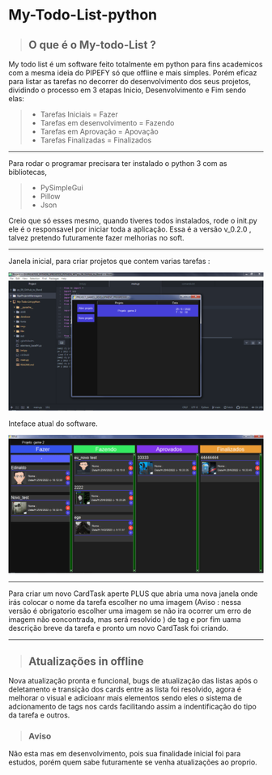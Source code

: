 # My-Todo-List-python

> ## O que é o My-todo-List ?
My todo list é um software feito totalmente em python para fins academicos com a mesma ideia do PIPEFY só que offline e mais simples.
Porém eficaz para listar as tarefas no decorrer do desenvolvimento dos seus projetos, dividindo o processo em 3 etapas Inicio, Desenvolvimento e Fim sendo elas:


> - Tarefas Iniciais             = Fazer 
> - Tarefas em desenvolvimento   = Fazendo 
> - Tarefas em Aprovação         = Apovação 
> - Tarefas Finalizadas          = Finalizados

---------------------------------------------------------
Para rodar o programar precisara ter instalado o python 3 com as bibliotecas,

> - PySimpleGui
> - Pillow
> - Json

Creio que só esses mesmo, quando tiveres todos instalados, rode o init.py ele é o responsavel por iniciar toda a aplicação.
Essa é a versão v_0.2.0 , talvez pretendo futuramente fazer melhorias no soft.

---------------------------------------------------------------------------------
Janela inicial, para criar projetos que contem varias tarefas :

![Screenshot_1](imgs/prints/Screenshot_1.png)


Inteface atual do software.

![Screenshot_3](https://github.com/EdinaldoCIcero/My-Todo-List-python/blob/f774dcf27ee1c2cf6abb8448024a19cefad303a5/imgs/prints/Screenshot.png)

---------------------------------------------------------------------------------
Para criar um novo CardTask aperte PLUS que abria uma nova janela onde irás colocar o nome da tarefa 
escolher no uma imagem (Aviso : nessa versão é obrigatorio escolher uma imagem se não ira ocorrer um erro de imagem não eoncontrada, mas será resolvido ) de tag e por fim uama descrição breve da tarefa e pronto um novo CardTask foi criando.

---------------------------------------------------------------------------------

> ## Atualizações in offline

Nova atualização pronta e funcional, bugs de atualização das listas após o deletamento e transição dos cards entre as lista foi resolvido, agora é melhorar o visual e adicioanr mais elementos sendo eles o sistema de adcionamento de tags nos cards facilitando assim a indentificação do tipo da tarefa e outros.


> ### Aviso
Não esta mas em desenvolvimento, pois sua finalidade inicial foi para estudos, porém quem sabe futuramente se venha atualizações ao proprio.
